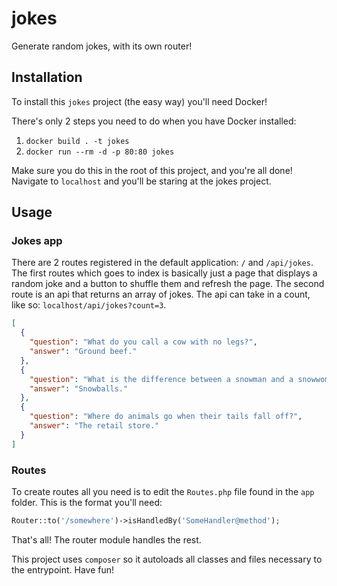 # jokes
Generate random jokes, with its own router!


## Installation
To install this `jokes` project (the easy way) you'll need Docker!

There's only 2 steps you need to do when you have Docker installed:

1. `docker build . -t jokes` 
2. `docker run --rm -d -p 80:80 jokes`

Make sure you do this in the root of this project, and you're all done!
Navigate to `localhost` and you'll be staring at the jokes project.

## Usage

### Jokes app
There are 2 routes registered in the default application: `/` and `/api/jokes`.
The first routes which goes to index is basically just a page that displays a random joke and a button to shuffle them and refresh the page. The second route is an api that returns an array of jokes. The api can take in a count, like so: `localhost/api/jokes?count=3`.

```json
[
  {
    "question": "What do you call a cow with no legs?",
    "answer": "Ground beef."
  },
  {
    "question": "What is the difference between a snowman and a snowwoman?",
    "answer": "Snowballs."
  },
  {
    "question": "Where do animals go when their tails fall off?",
    "answer": "The retail store."
  }
]
```

### Routes
To create routes all you need is to edit the `Routes.php` file found in the `app` folder. This is the format you'll need:

```php
Router::to('/somewhere')->isHandledBy('SomeHandler@method');
```

That's all! The router module handles the rest.


This project uses `composer` so it autoloads all classes and files necessary to the entrypoint.
Have fun!
